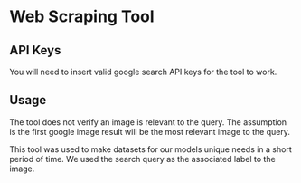 # Web Scraping Tool

## API Keys

You will need to insert valid google search API keys for the tool to work.

## Usage

The tool does not verify an image is relevant to the query. The assumption is the first google image result will be the most relevant image to the query.

This tool was used to make datasets for our models unique needs in a short period of time. We used the search query as the associated label to the image.
